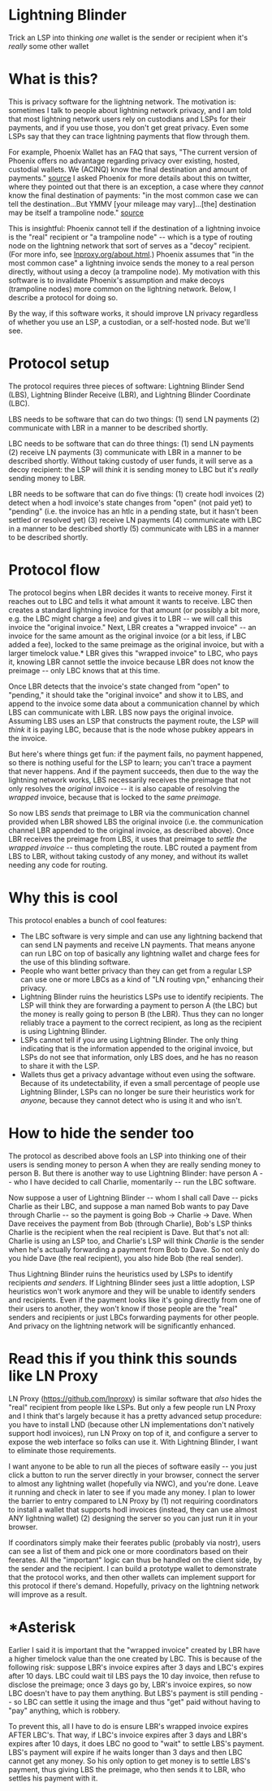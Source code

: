 # Lightning Blinder
Trick an LSP into thinking *one* wallet is the sender or recipient when it's *really* some other wallet

# What is this?
This is privacy software for the lightning network. The motivation is: sometimes I talk to people about lightning network privacy, and I am told that most lightning network users rely on custodians and LSPs for their payments, and if you use those, you don't get great privacy. Even some LSPs say that they can trace lightning payments that flow through them.

For example, Phoenix Wallet has an FAQ that says, "The current version of Phoenix offers no advantage regarding privacy over existing, hosted, custodial wallets. We (ACINQ) know the final destination and amount of payments." [source](https://phoenix.acinq.co/faq) I asked Phoenix for more details about this on twitter, where they pointed out that there is an exception, a case where they *cannot* know the final destination of payments: "in the most common case we can tell the destination...But YMMV [your mileage may vary]...[the] destination may be itself a trampoline node." [source](https://x.com/PhoenixWallet/status/1916844583402590504)

This is insightful: Phoenix cannot tell if the destination of a lightning invoice is the "real" recipient or "a trampoline node" -- which is a type of routing node on the lightning network that sort of serves as a "decoy" recipient. (For more info, see [lnproxy.org/about.html](https://lnproxy.org/about.html).) Phoenix assumes that "in the most common case" a lightning invoice sends the money to a real person directly, without using a decoy (a trampoline node). My motivation with this software is to invalidate Phoenix's assumption and make decoys (trampoline nodes) more common on the lightning network. Below, I describe a protocol for doing so.

By the way, if this software works, it should improve LN privacy regardless of whether you use an LSP, a custodian, or a self-hosted node. But we'll see.

# Protocol setup
The protocol requires three pieces of software: Lightning Blinder Send (LBS), Lightning Blinder Receive (LBR), and Lightning Blinder Coordinate (LBC).

LBS needs to be software that can do two things: (1) send LN payments (2) communicate with LBR in a manner to be described shortly.

LBC needs to be software that can do three things: (1) send LN payments (2) receive LN payments (3) communicate with LBR in a manner to be described shortly. Without taking custody of user funds, it will serve as a decoy recipient: the LSP will *think* it is sending money to LBC but it's *really* sending money to LBR.

LBR needs to be software that can do five things: (1) create hodl invoices (2) detect when a hodl invoice's state changes from "open" (not paid yet) to "pending" (i.e. the invoice has an htlc in a pending state, but it hasn't been settled or resolved yet) (3) receive LN payments (4) communicate with LBC in a manner to be described shortly (5) communicate with LBS in a manner to be described shortly.

# Protocol flow
The protocol begins when LBR decides it wants to receive money. First it reaches out to LBC and tells it what amount it wants to receive. LBC then creates a standard lightning invoice for that amount (or possibly a bit more, e.g. the LBC might charge a fee) and gives it to LBR -- we will call this invoice the "original invoice." Next, LBR creates a "wrapped invoice" -- an invoice for the same amount as the original invoice (or a bit less, if LBC added a fee), locked to the same preimage as the original invoice, but with a larger timelock value.* LBR gives this "wrapped invoice" to LBC, who pays it, knowing LBR cannot settle the invoice because LBR does not know the preimage -- only LBC knows that at this time.

Once LBR detects that the invoice's state changed from "open" to "pending," it should take the "original invoice" and show it to LBS, and append to the invoice some data about a communication channel by which LBS can communicate with LBR. LBS now pays the original invoice. Assuming LBS uses an LSP that constructs the payment route, the LSP will *think* it is paying LBC, because that is the node whose pubkey appears in the invoice.

But here's where things get fun: if the payment fails, no payment happened, so there is nothing useful for the LSP to learn; you can't trace a payment that never happens. And if the payment succeeds, then due to the way the lightning network works, LBS necessarily receives the preimage that not only resolves the *original* invoice -- it is also capable of resolving the *wrapped* invoice, because that is locked to the *same preimage.*

So now LBS *sends* that preimage to LBR via the communication channel provided when LBR showed LBS the original invoice (i.e. the communication channel LBR appended to the original invoice, as described above). Once LBR receives the preimage from LBS, it uses that preimage to *settle the wrapped invoice* -- thus completing the route. LBC routed a payment from LBS to LBR, without taking custody of any money, and without its wallet needing any code for routing.

# Why this is cool
This protocol enables a bunch of cool features:

- The LBC software is very simple and can use any lightning backend that can send LN payments and receive LN payments. That means anyone can run LBC on top of basically any lightning wallet and charge fees for the use of this blinding software.
- People who want better privacy than they can get from a regular LSP can use one or more LBCs as a kind of "LN routing vpn," enhancing their privacy.
- Lightning Blinder ruins the heuristics LSPs use to identify recipients. The LSP will think they are forwarding a payment to person A (the LBC) but the money is really going to person B (the LBR). Thus they can no longer reliably trace a payment to the correct recipient, as long as the recipient is using Lightning Blinder.
- LSPs cannot tell if you are using Lightning Blinder. The only thing indicating that is the information appended to the original invoice, but LSPs do not see that information, only LBS does, and he has no reason to share it with the LSP.
- Wallets thus get a privacy advantage without even using the software. Because of its undetectability, if even a small percentage of people use Lightning Blinder, LSPs can no longer be sure their heuristics work for *anyone,* because they cannot detect who is using it and who isn't.

# How to hide the sender too
The protocol as described above fools an LSP into thinking one of their users is sending money to person A when they are really sending money to person B. But there is another way to use Lightning Blinder: have person A -- who I have decided to call Charlie, momentarily -- run the LBC software.

Now suppose a user of Lightning Blinder -- whom I shall call Dave -- picks Charlie as their LBC, and suppose a man named Bob wants to pay Dave through Charlie -- so the payment is going Bob -> Charlie -> Dave. When Dave receives the payment from Bob (through Charlie), Bob's LSP thinks Charlie is the recipient when the real recipient is Dave. But that's not all: Charlie is using an LSP too, and Charlie's LSP will think *Charlie* is the sender when he's actually forwarding a payment from Bob to Dave. So not only do you hide Dave (the real recipient), you also hide Bob (the real sender).

Thus Lightning Blinder ruins the heuristics used by LSPs to identify recipients *and senders.* If Lightning Blinder sees just a little adoption, LSP heuristics won't work anymore and they will be unable to identify senders and recipients. Even if the payment looks like it's going directly from one of their users to another, they won't know if those people are the "real" senders and recipients or just LBCs forwarding payments for other people. And privacy on the lightning network will be significantly enhanced.

# Read this if you think this sounds like LN Proxy
LN Proxy (https://github.com/lnproxy) is similar software that *also* hides the "real" recipient from people like LSPs. But only a few people run LN Proxy and I think that's largely because it has a pretty advanced setup procedure: you have to install LND (because other LN implementations don't natively support hodl invoices), run LN Proxy on top of it, and configure a server to expose the web interface so folks can use it. With Lightning Blinder, I want to eliminate those requirements.

I want anyone to be able to run all the pieces of software easily -- you just click a button to run the server directly in your browser, connect the server to almost any lightning wallet (hopefully via NWC), and you're done. Leave it running and check in later to see if you made any money. I plan to lower the barrier to entry compared to LN Proxy by (1) not requiring coordinators to install a wallet that supports hodl invoices (instead, they can use almost ANY lightning wallet) (2) designing the server so you can just run it in your browser.

If coordinators simply make their feerates public (probably via nostr), users can see a list of them and pick one or more coordinators based on their feerates. All the "important" logic can thus be handled on the client side, by the sender and the recipient. I can build a prototype wallet to demonstrate that the protocol works, and then other wallets can implement support for this protocol if there's demand. Hopefully, privacy on the lightning network will improve as a result.

# *Asterisk
Earlier I said it is important that the "wrapped invoice" created by LBR have a higher timelock value than the one created by LBC. This is because of the following risk: suppose LBR's invoice expires after 3 days and LBC's expires after 10 days. LBC could wait til LBS pays the 10 day invoice, then refuse to disclose the preimage; once 3 days go by, LBR's invoice expires, so now LBC doesn't have to pay them anything. But LBS's payment is still pending -- so LBC can settle it using the image and thus "get" paid without having to "pay" anything, which is robbery.

To prevent this, all I have to do is ensure LBR's wrapped invoice expires AFTER LBC's. That way, if LBC's invoice expires after 3 days and LBR's expires after 10 days, it does LBC no good to "wait" to settle LBS's payment. LBS's payment will expire if he waits longer than 3 days and then LBC cannot get any money. So his only option to get money is to settle LBS's payment, thus giving LBS the preimage, who then sends it to LBR, who settles his payment with it.
